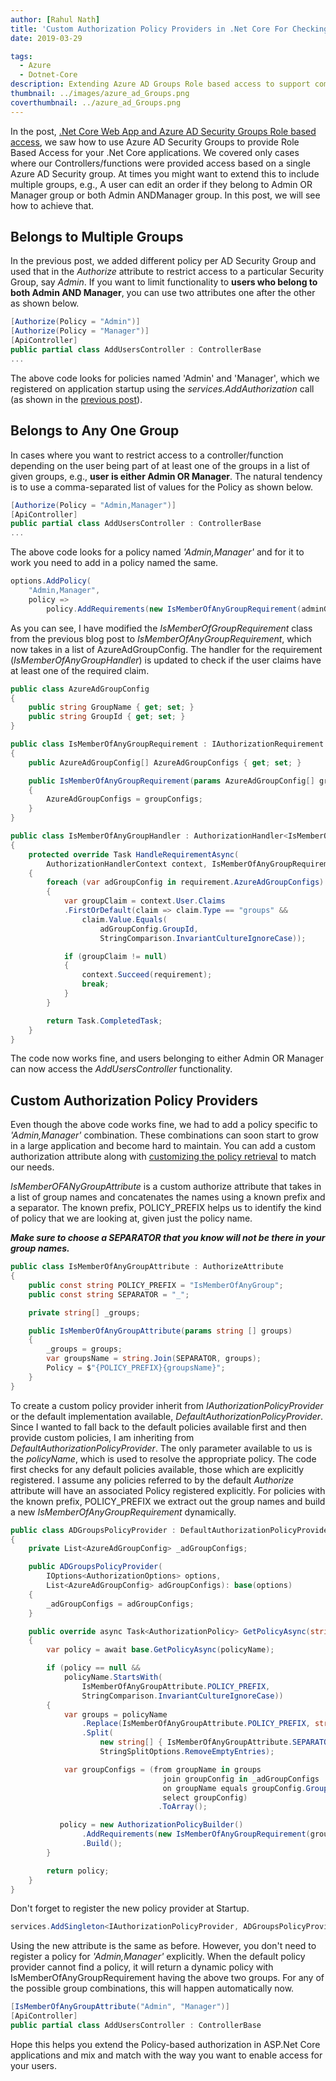 ```yaml
---
author: [Rahul Nath]
title: 'Custom Authorization Policy Providers in .Net Core For Checking Multiple Azure AD Security Groups'
date: 2019-03-29

tags:
  - Azure
  - Dotnet-Core
description: Extending Azure AD Groups Role based access to support combinations of multiple groups to grant access.
thumbnail: ../images/azure_ad_Groups.png
coverthumbnail: ../azure_ad_Groups.png
---
```


In the post, [.Net Core Web App and Azure AD Security Groups Role based access](https://www.rahulpnath.com/blog/dot-net-core-api-and-azure-ad-groups-based-access/), we saw how to use Azure AD Security Groups to provide Role Based Access for your .Net Core applications. We covered only cases where our Controllers/functions were provided access based on a single Azure AD Security group. At times you might want to extend this to include multiple groups, e.g., A user can edit an order if they belong to Admin OR Manager group or both Admin ANDManager group. In this post, we will see how to achieve that.

## Belongs to Multiple Groups

In the previous post, we added different policy per AD Security Group and used that in the _Authorize_ attribute to restrict access to a particular Security Group, say _Admin_. If you want to limit functionality to **users who belong to both Admin AND Manager**, you can use two attributes one after the other as shown below.

```csharp
[Authorize(Policy = "Admin")]
[Authorize(Policy = "Manager")]
[ApiController]
public partial class AddUsersController : ControllerBase
...
```

The above code looks for policies named 'Admin' and 'Manager', which we registered on application startup using the _services.AddAuthorization_ call (as shown in the [previous post](https://www.rahulpnath.com/blog/dot-net-core-api-and-azure-ad-groups-based-access/)).

## Belongs to Any One Group

In cases where you want to restrict access to a controller/function depending on the user being part of at least one of the groups in a list of given groups, e.g., **user is either Admin OR Manager**. The natural tendency is to use a comma-separated list of values for the Policy as shown below.

```csharp
[Authorize(Policy = "Admin,Manager")]
[ApiController]
public partial class AddUsersController : ControllerBase
...
```

The above code looks for a policy named _'Admin,Manager'_ and for it to work you need to add in a policy named the same.

```csharp
options.AddPolicy(
    "Admin,Manager",
    policy =>
        policy.AddRequirements(new IsMemberOfAnyGroupRequirement(adminGroup, managerGroup));
```

As you can see, I have modified the _IsMemberOfGroupRequirement_ class from the previous blog post to _IsMemberOfAnyGroupRequirement_, which now takes in a list of AzureAdGroupConfig. The handler for the requirement (_IsMemberOfAnyGroupHandler_) is updated to check if the user claims have at least one of the required claim.

```csharp
public class AzureAdGroupConfig
{
    public string GroupName { get; set; }
    public string GroupId { get; set; }
}

public class IsMemberOfAnyGroupRequirement : IAuthorizationRequirement
{
    public AzureAdGroupConfig[] AzureAdGroupConfigs { get; set; }

    public IsMemberOfAnyGroupRequirement(params AzureAdGroupConfig[] groupConfigs)
    {
        AzureAdGroupConfigs = groupConfigs;
    }
}

public class IsMemberOfAnyGroupHandler : AuthorizationHandler<IsMemberOfAnyGroupRequirement>
{
    protected override Task HandleRequirementAsync(
        AuthorizationHandlerContext context, IsMemberOfAnyGroupRequirement requirement)
    {
        foreach (var adGroupConfig in requirement.AzureAdGroupConfigs)
        {
            var groupClaim = context.User.Claims
            .FirstOrDefault(claim => claim.Type == "groups" &&
                claim.Value.Equals(
                    adGroupConfig.GroupId,
                    StringComparison.InvariantCultureIgnoreCase));

            if (groupClaim != null)
            {
                context.Succeed(requirement);
                break;
            }
        }

        return Task.CompletedTask;
    }
}
```

The code now works fine, and users belonging to either Admin OR Manager can now access the _AddUsersController_ functionality.

## Custom Authorization Policy Providers

Even though the above code works fine, we had to add a policy specific to _'Admin,Manager'_ combination. These combinations can soon start to grow in a large application and become hard to maintain. You can add a custom authorization attribute along with [customizing the policy retrieval](https://docs.microsoft.com/en-us/aspnet/core/security/authorization/iauthorizationpolicyprovider?view=aspnetcore-2.2) to match our needs.

_IsMemberOFANyGroupAttribute_ is a custom authorize attribute that takes in a list of group names and concatenates the names using a known prefix and a separator. The known prefix, POLICY_PREFIX helps us to identify the kind of policy that we are looking at, given just the policy name.

**_Make sure to choose a SEPARATOR that you know will not be there in your group names._**

```csharp
public class IsMemberOfAnyGroupAttribute : AuthorizeAttribute
{
    public const string POLICY_PREFIX = "IsMemberOfAnyGroup";
    public const string SEPARATOR = "_";

    private string[] _groups;

    public IsMemberOfAnyGroupAttribute(params string [] groups)
    {
        _groups = groups;
        var groupsName = string.Join(SEPARATOR, groups);
        Policy = $"{POLICY_PREFIX}{groupsName}";
    }
}
```

To create a custom policy provider inherit from _IAuthorizationPolicyProvider_ or the default implementation available, _DefaultAuthorizationPolicyProvider_. Since I wanted to fall back to the default policies available first and then provide custom policies, I am inheriting from _DefaultAuthorizationPolicyProvider_. The only parameter available to us is the _policyName_, which is used to resolve the appropriate policy. The code first checks for any default policies available, those which are explicitly registered. I assume any policies referred to by the default _Authorize_ attribute will have an associated Policy registered explicitly. For policies with the
known prefix, POLICY_PREFIX we extract out the group names and build a new _IsMemberOfAnyGroupRequirement_ dynamically.

```csharp
public class ADGroupsPolicyProvider : DefaultAuthorizationPolicyProvider
{
    private List<AzureAdGroupConfig> _adGroupConfigs;

    public ADGroupsPolicyProvider(
        IOptions<AuthorizationOptions> options,
        List<AzureAdGroupConfig> adGroupConfigs): base(options)
    {
        _adGroupConfigs = adGroupConfigs;
    }

    public override async Task<AuthorizationPolicy> GetPolicyAsync(string policyName)
    {
        var policy = await base.GetPolicyAsync(policyName);

        if (policy == null &&
            policyName.StartsWith(
                IsMemberOfAnyGroupAttribute.POLICY_PREFIX,
                StringComparison.InvariantCultureIgnoreCase))
        {
            var groups = policyName
                .Replace(IsMemberOfAnyGroupAttribute.POLICY_PREFIX, string.Empty)
                .Split(
                    new string[] { IsMemberOfAnyGroupAttribute.SEPARATOR },
                    StringSplitOptions.RemoveEmptyEntries);

            var groupConfigs = (from groupName in groups
                                  join groupConfig in _adGroupConfigs
                                  on groupName equals groupConfig.GroupName
                                  select groupConfig)
                                 .ToArray();

           policy = new AuthorizationPolicyBuilder()
                .AddRequirements(new IsMemberOfAnyGroupRequirement(groupConfigs))
                .Build();
        }

        return policy;
    }
}
```

Don't forget to register the new policy provider at Startup.

```csharp
services.AddSingleton<IAuthorizationPolicyProvider, ADGroupsPolicyProvider>();
```

Using the new attribute is the same as before. However, you don't need to register a policy for _'Admin,Manager'_ explicitly. When the default policy provider cannot find a policy, it will return a dynamic policy with IsMemberOfAnyGroupRequirement having the above two groups. For any of the possible group combinations, this will happen automatically now.

```csharp
[IsMemberOfAnyGroupAttribute("Admin", "Manager")]
[ApiController]
public partial class AddUsersController : ControllerBase
```

Hope this helps you extend the Policy-based authorization in ASP.Net Core applications and mix and match with the way you want to enable access for your users.
